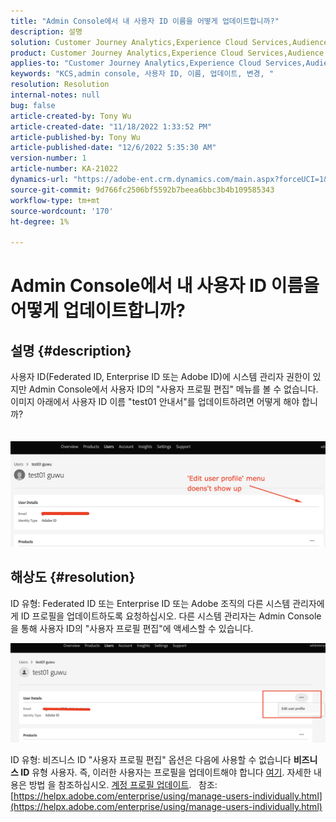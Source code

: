 ```yaml
---
title: "Admin Console에서 내 사용자 ID 이름을 어떻게 업데이트합니까?"
description: 설명
solution: Customer Journey Analytics,Experience Cloud Services,Audience Manager,Experience Cloud,Analytics,Target,Admin
product: Customer Journey Analytics,Experience Cloud Services,Audience Manager,Experience Cloud,Analytics,Target,Admin
applies-to: "Customer Journey Analytics,Experience Cloud Services,Audience Manager,Experience Cloud,Analytics,Target,Admin"
keywords: "KCS,admin console, 사용자 ID, 이름, 업데이트, 변경, "
resolution: Resolution
internal-notes: null
bug: false
article-created-by: Tony Wu
article-created-date: "11/18/2022 1:33:52 PM"
article-published-by: Tony Wu
article-published-date: "12/6/2022 5:35:30 AM"
version-number: 1
article-number: KA-21022
dynamics-url: "https://adobe-ent.crm.dynamics.com/main.aspx?forceUCI=1&pagetype=entityrecord&etn=knowledgearticle&id=287e17a0-4567-ed11-9561-6045bd006e5a"
source-git-commit: 9d766fc2506bf5592b7beea6bbc3b4b109585343
workflow-type: tm+mt
source-wordcount: '170'
ht-degree: 1%

---
```


# Admin Console에서 내 사용자 ID 이름을 어떻게 업데이트합니까?

## 설명 {#description}

사용자 ID(Federated ID, Enterprise ID 또는 Adobe ID)에 시스템 관리자 권한이 있지만 Admin Console에서 사용자 ID의 &quot;사용자 프로필 편집&quot; 메뉴를 볼 수 없습니다. 이미지 아래에서 사용자 ID 이름 &quot;test01 안내서&quot;를 업데이트하려면 어떻게 해야 합니까?<br><br>
<br>![](assets/___1e4dbfc1-4667-ed11-9561-6045bd006e5a___.png)

## 해상도 {#resolution}


ID 유형: Federated ID 또는 Enterprise ID 또는 Adobe 조직의 다른 시스템 관리자에게 ID 프로필을 업데이트하도록 요청하십시오. 다른 시스템 관리자는 Admin Console을 통해 사용자 ID의 &quot;사용자 프로필 편집&quot;에 액세스할 수 있습니다.

![](assets/5d528b6b-4667-ed11-9561-6045bd006e5a.png)



ID 유형: 비즈니스 ID &quot;사용자 프로필 편집&quot; 옵션은 다음에 사용할 수 없습니다 <b>비즈니스 ID</b> 유형 사용자. 즉, 이러한 사용자는 프로필을 업데이트해야 합니다 [여기](https://account.adobe.com/profile). 자세한 내용은 방법 을 참조하십시오. [계정 프로필 업데이트](https://helpx.adobe.com/manage-account/using/edit-adobe-account-personal-profile.html).
 
참조:
[https://helpx.adobe.com/enterprise/using/manage-users-individually.html](https://helpx.adobe.com/enterprise/using/manage-users-individually.html)
